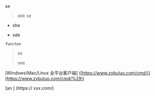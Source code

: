 se

> dek se

* she

* sde

```
functon
```

> se
>
> see

\[Windows/Mac/Linux 全平台客户端\] \([https://www.zybuluo.com/cmd/\](https://www.zybuluo.com/cmd/%29\)

\[an  \] \(https:// xxx.com/\)

